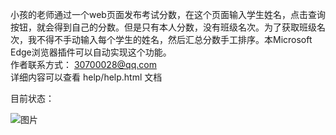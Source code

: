 小孩的老师通过一个web页面发布考试分数，在这个页面输入学生姓名，点击查询按钮，就会得到自己的分数。但是只有本人分数，没有班级名次。为了获取班级名次，我不得不手动输入每个学生的姓名，然后汇总分数手工排序。本Microsoft Edge浏览器插件可以自动实现这个功能。  
作者联系方式： 30700028@qq.com  
详细内容可以查看 help/help.html 文档

目前状态：

![图片](https://github.com/user-attachments/assets/ebcb422f-be6d-4a0f-9df6-4e2d438039f4)

